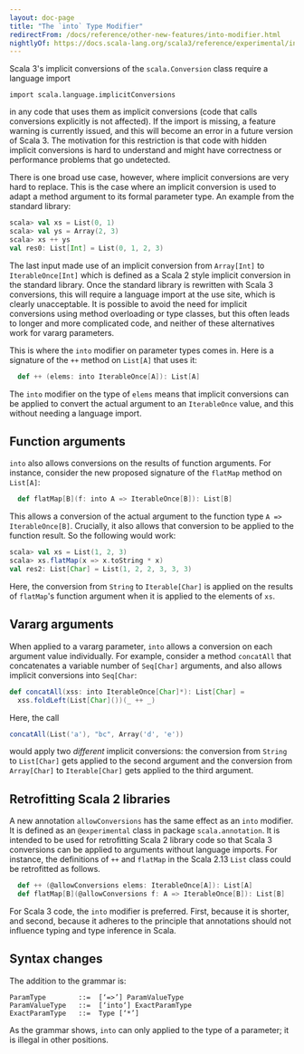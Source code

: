 ```yaml
---
layout: doc-page
title: "The `into` Type Modifier"
redirectFrom: /docs/reference/other-new-features/into-modifier.html
nightlyOf: https://docs.scala-lang.org/scala3/reference/experimental/into-modifier.html
---
```


Scala 3's implicit conversions of the `scala.Conversion` class require a language import
```
import scala.language.implicitConversions
```
in any code that uses them as implicit conversions (code that calls conversions explicitly is not affected). If the import is missing, a feature warning is currently issued, and this will become an error in a future version of Scala 3. The motivation for this restriction is that code with hidden implicit conversions is hard to understand and might have correctness or performance problems that go undetected.

There is one broad use case, however, where implicit conversions are very hard to replace. This is the case where an implicit conversion is used to adapt a method argument to its formal parameter type. An example from the standard library:
```scala
scala> val xs = List(0, 1)
scala> val ys = Array(2, 3)
scala> xs ++ ys
val res0: List[Int] = List(0, 1, 2, 3)
```
The last input made use of an implicit conversion from `Array[Int]` to `IterableOnce[Int]` which is defined as a Scala 2 style implicit conversion in the standard library. Once the standard library is rewritten with Scala 3 conversions, this will
require a language import at the use site, which is clearly unacceptable. It is possible to avoid the need for implicit conversions using method overloading or type classes, but this often leads to longer and more complicated code, and neither of these alternatives work for vararg parameters.

This is where the `into` modifier on parameter types comes in. Here is a signature of the `++` method on `List[A]` that uses it:
```scala
  def ++ (elems: into IterableOnce[A]): List[A]
```
The `into` modifier on the type of `elems` means that implicit conversions can be applied to convert the actual argument to an `IterableOnce` value, and this without needing a language import.

## Function arguments

`into` also allows conversions on the results of function arguments. For instance, consider the new proposed signature of the `flatMap` method on `List[A]`:

```scala
  def flatMap[B](f: into A => IterableOnce[B]): List[B]
```
This allows a conversion of the actual argument to the function type `A => IterableOnce[B]`. Crucially, it also allows that conversion to be applied to
the function result. So the following would work:
```scala
scala> val xs = List(1, 2, 3)
scala> xs.flatMap(x => x.toString * x)
val res2: List[Char] = List(1, 2, 2, 3, 3, 3)
```
Here, the conversion from `String` to `Iterable[Char]` is applied on the results of `flatMap`'s function argument when it is applied to the elements of `xs`.

## Vararg arguments

When applied to a vararg parameter, `into` allows a conversion on each argument value individually. For example, consider a method `concatAll` that concatenates a variable
number of `Seq[Char]` arguments, and also allows implicit conversions into `Seq[Char`:

```scala
def concatAll(xss: into IterableOnce[Char]*): List[Char] =
  xss.foldLeft(List[Char]())(_ ++ _)
```
Here, the call
```scala
concatAll(List('a'), "bc", Array('d', 'e'))
```
would apply two _different_ implicit conversions: the conversion from `String` to `List[Char]` gets applied to the second argument and the conversion from `Array[Char]` to `Iterable[Char]` gets applied to the third argument.

## Retrofitting Scala 2 libraries

A new annotation `allowConversions` has the same effect as an `into` modifier. It is defined as an `@experimental` class in package `scala.annotation`. It is intended to be used for retrofitting Scala 2 library code so that Scala 3 conversions can be applied to arguments without language imports. For instance, the definitions of
`++` and `flatMap` in the Scala 2.13 `List` class could be retrofitted as follows.
```scala
  def ++ (@allowConversions elems: IterableOnce[A]): List[A]
  def flatMap[B](@allowConversions f: A => IterableOnce[B]): List[B]
```
For Scala 3 code, the `into` modifier is preferred. First, because it is shorter,
and second, because it adheres to the principle that annotations should not influence
typing and type inference in Scala.

## Syntax changes

The addition to the grammar is:
```
ParamType        ::=  [‘=>’] ParamValueType
ParamValueType   ::=  [‘into‘] ExactParamType
ExactParamType   ::=  Type [‘*’]
```
As the grammar shows, `into` can only applied to the type of a parameter; it is illegal in other positions.
